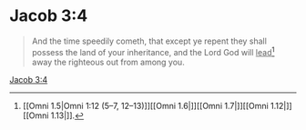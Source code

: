 # Jacob 3:4

> And the time speedily cometh, that except ye repent they shall possess the land of your inheritance, and the Lord God will <u>lead</u>[^a] away the righteous out from among you.

[Jacob 3:4](https://www.churchofjesuschrist.org/study/scriptures/bofm/jacob/3?lang=eng&id=p4#p4)


[^a]: [[Omni 1.5|Omni 1:12 (5–7, 12–13)]][[Omni 1.6|]][[Omni 1.7|]][[Omni 1.12|]][[Omni 1.13|]].  
